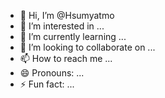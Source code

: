 - 👋 Hi, I’m @Hsumyatmo
- 👀 I’m interested in ...
- 🌱 I’m currently learning ...
- 💞️ I’m looking to collaborate on ...
- 📫 How to reach me ...
- 😄 Pronouns: ...
- ⚡ Fun fact: ...

<!---
Hsumyatmo/Hsumyatmo is a ✨ special ✨ repository because its `README.md` (this file) appears on your GitHub profile.
You can click the Preview link to take a look at your changes.
--->
